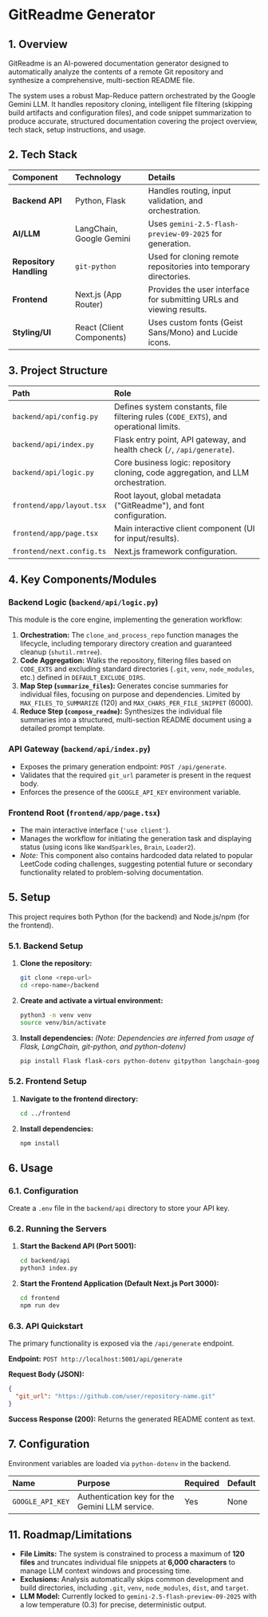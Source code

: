 # GitReadme Generator

## 1. Overview

GitReadme is an AI-powered documentation generator designed to automatically analyze the contents of a remote Git repository and synthesize a comprehensive, multi-section README file.

The system uses a robust Map-Reduce pattern orchestrated by the Google Gemini LLM. It handles repository cloning, intelligent file filtering (skipping build artifacts and configuration files), and code snippet summarization to produce accurate, structured documentation covering the project overview, tech stack, setup instructions, and usage.

## 2. Tech Stack

| Component | Technology | Details |
| :--- | :--- | :--- |
| **Backend API** | Python, Flask | Handles routing, input validation, and orchestration. |
| **AI/LLM** | LangChain, Google Gemini | Uses `gemini-2.5-flash-preview-09-2025` for generation. |
| **Repository Handling** | `git-python` | Used for cloning remote repositories into temporary directories. |
| **Frontend** | Next.js (App Router) | Provides the user interface for submitting URLs and viewing results. |
| **Styling/UI** | React (Client Components) | Uses custom fonts (Geist Sans/Mono) and Lucide icons. |

## 3. Project Structure

| Path | Role |
| :--- | :--- |
| `backend/api/config.py` | Defines system constants, file filtering rules (`CODE_EXTS`), and operational limits. |
| `backend/api/index.py` | Flask entry point, API gateway, and health check (`/`, `/api/generate`). |
| `backend/api/logic.py` | Core business logic: repository cloning, code aggregation, and LLM orchestration. |
| `frontend/app/layout.tsx` | Root layout, global metadata ("GitReadme"), and font configuration. |
| `frontend/app/page.tsx` | Main interactive client component (UI for input/results). |
| `frontend/next.config.ts` | Next.js framework configuration. |

## 4. Key Components/Modules

### Backend Logic (`backend/api/logic.py`)

This module is the core engine, implementing the generation workflow:

1.  **Orchestration:** The `clone_and_process_repo` function manages the lifecycle, including temporary directory creation and guaranteed cleanup (`shutil.rmtree`).
2.  **Code Aggregation:** Walks the repository, filtering files based on `CODE_EXTS` and excluding standard directories (`.git`, `venv`, `node_modules`, etc.) defined in `DEFAULT_EXCLUDE_DIRS`.
3.  **Map Step (`summarize_files`):** Generates concise summaries for individual files, focusing on purpose and dependencies. Limited by `MAX_FILES_TO_SUMMARIZE` (120) and `MAX_CHARS_PER_FILE_SNIPPET` (6000).
4.  **Reduce Step (`compose_readme`):** Synthesizes the individual file summaries into a structured, multi-section README document using a detailed prompt template.

### API Gateway (`backend/api/index.py`)

*   Exposes the primary generation endpoint: `POST /api/generate`.
*   Validates that the required `git_url` parameter is present in the request body.
*   Enforces the presence of the `GOOGLE_API_KEY` environment variable.

### Frontend Root (`frontend/app/page.tsx`)

*   The main interactive interface (`'use client'`).
*   Manages the workflow for initiating the generation task and displaying status (using icons like `WandSparkles`, `Brain`, `Loader2`).
*   *Note:* This component also contains hardcoded data related to popular LeetCode coding challenges, suggesting potential future or secondary functionality related to problem-solving documentation.

## 5. Setup

This project requires both Python (for the backend) and Node.js/npm (for the frontend).

### 5.1. Backend Setup

1.  **Clone the repository:**
    ```bash
    git clone <repo-url>
    cd <repo-name>/backend
    ```

2.  **Create and activate a virtual environment:**
    ```bash
    python3 -m venv venv
    source venv/bin/activate
    ```

3.  **Install dependencies:**
    *(Note: Dependencies are inferred from usage of Flask, LangChain, git-python, and python-dotenv)*
    ```bash
    pip install Flask flask-cors python-dotenv gitpython langchain-google-genai langchain-core
    ```

### 5.2. Frontend Setup

1.  **Navigate to the frontend directory:**
    ```bash
    cd ../frontend
    ```

2.  **Install dependencies:**
    ```bash
    npm install
    ```

## 6. Usage

### 6.1. Configuration

Create a `.env` file in the `backend/api` directory to store your API key.

### 6.2. Running the Servers

1.  **Start the Backend API (Port 5001):**
    ```bash
    cd backend/api
    python3 index.py
    ```

2.  **Start the Frontend Application (Default Next.js Port 3000):**
    ```bash
    cd frontend
    npm run dev
    ```

### 6.3. API Quickstart

The primary functionality is exposed via the `/api/generate` endpoint.

**Endpoint:** `POST http://localhost:5001/api/generate`

**Request Body (JSON):**
```json
{
  "git_url": "https://github.com/user/repository-name.git"
}
```

**Success Response (200):** Returns the generated README content as text.

## 7. Configuration

Environment variables are loaded via `python-dotenv` in the backend.

| Name | Purpose | Required | Default |
| :--- | :--- | :--- | :--- |
| `GOOGLE_API_KEY` | Authentication key for the Gemini LLM service. | Yes | None |

## 11. Roadmap/Limitations

*   **File Limits:** The system is constrained to process a maximum of **120 files** and truncates individual file snippets at **6,000 characters** to manage LLM context windows and processing time.
*   **Exclusions:** Analysis automatically skips common development and build directories, including `.git`, `venv`, `node_modules`, `dist`, and `target`.
*   **LLM Model:** Currently locked to `gemini-2.5-flash-preview-09-2025` with a low temperature (0.3) for precise, deterministic output.
